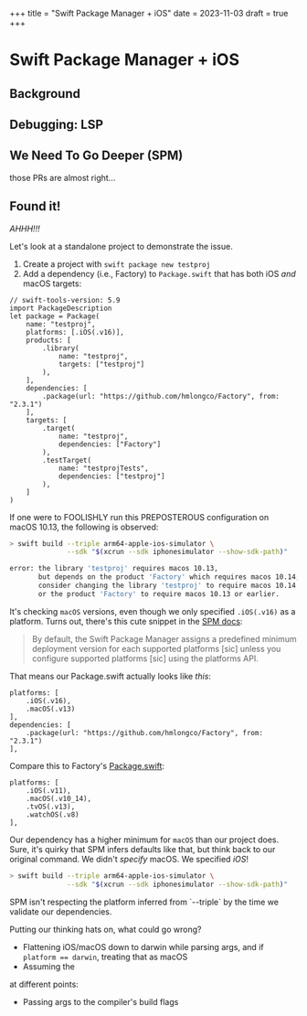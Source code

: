 +++
title = "Swift Package Manager + iOS"
date = 2023-11-03
draft = true
+++

# Swift Package Manager + iOS


## Background


## Debugging: LSP


## We Need To Go Deeper (SPM)

those PRs are almost right...


## Found it!

_AHHH!!!_

Let's look at a standalone project to demonstrate the issue.

1. Create a project with `swift package new testproj`
1. Add a dependency (i.e., Factory) to `Package.swift` that has both iOS _and_ macOS targets:


```swift,hl_lines=5 12-14 18
// swift-tools-version: 5.9
import PackageDescription
let package = Package(
    name: "testproj",
    platforms: [.iOS(.v16)],
    products: [
        .library(
            name: "testproj",
            targets: ["testproj"]
        ),
    ],
    dependencies: [
        .package(url: "https://github.com/hmlongco/Factory", from: "2.3.1")
    ],
    targets: [
        .target(
            name: "testproj",
            dependencies: ["Factory"]
        ),
        .testTarget(
            name: "testprojTests",
            dependencies: ["testproj"]
        ),
    ]
)
```

If one were to FOOLISHLY run this PREPOSTEROUS configuration on macOS 10.13, the following is observed:

```sh
> swift build --triple arm64-apple-ios-simulator \
              --sdk "$(xcrun --sdk iphonesimulator --show-sdk-path)"

error: the library 'testproj' requires macos 10.13,
       but depends on the product 'Factory' which requires macos 10.14;
       consider changing the library 'testproj' to require macos 10.14 or later,
       or the product 'Factory' to require macos 10.13 or earlier.
```



It's checking `macOS` versions, even though we only specified `.iOS(.v16)` as a platform. Turns out, there's this cute snippet in the [SPM docs](https://github.com/apple/swift-package-manager/blob/main/Documentation/PackageDescription.md#supportedplatform):


> By default, the Swift Package Manager assigns a predefined minimum deployment version for each supported platforms [sic] unless you configure supported platforms [sic] using the platforms API.

That means our Package.swift actually looks like _this_:

```swift, hl_lines=3
platforms: [
    .iOS(.v16),
    .macOS(.v13)
],
dependencies: [
    .package(url: "https://github.com/hmlongco/Factory", from: "2.3.1")
],
```

Compare this to Factory's [Package.swift](https://github.com/hmlongco/Factory/blob/main/Package.swift):

```swift, hl_lines=3
platforms: [
    .iOS(.v11),
    .macOS(.v10_14),
    .tvOS(.v13),
    .watchOS(.v8)
],
```

Our dependency has a higher minimum for `macOS` than our project does. Sure, it's quirky that SPM infers defaults like that, but think back to our original command. We didn't _specify_ macOS. We specified _iOS_!

```sh
> swift build --triple arm64-apple-ios-simulator \
              --sdk "$(xcrun --sdk iphonesimulator --show-sdk-path)"
```

<div class="note">
    <i class="fa-regular fa-note-sticky"></i>
    <p>SPM isn't respecting the platform inferred from `--triple` by the time we validate our dependencies.</p>
</div>

Putting our thinking hats on, what could go wrong?
- Flattening iOS/macOS down to darwin while parsing args, and if `platform == darwin`, treating that as macOS
- Assuming the


at different points:
- Passing args to the compiler's build flags
